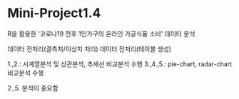 # Mini-Project1.4
R을 활용한 '코로나19 전후 1인가구의 온라인 가공식품 소비' 데이터 분석

데이터 전처리(결측치/이상치 처리)
데이터 전처리(테이블 생성)

1.,2.: 시계열분석 및 상관분석, 추세선 비교분석 수행
3.,4.,5.: pie-chart, radar-chart 비교분석 수행

2.,5. 분석이 중요함 
